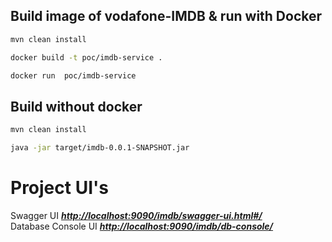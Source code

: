 
##  Build image of vodafone-IMDB & run with Docker ##
```bash
mvn clean install
```
```bash
docker build -t poc/imdb-service .
```
```bash
docker run  poc/imdb-service
```
##  Build without docker ##
```bash
mvn clean install
```
```bash
java -jar target/imdb-0.0.1-SNAPSHOT.jar
```

 
# Project UI's #

 Swagger UI *[__http://localhost:9090/imdb/swagger-ui.html#/__](http://localhost:9090/imdb/swagger-ui.html#/)* <br>
 Database Console UI *[__http://localhost:9090/imdb/db-console/__](http://localhost:9090/imdb/db-console/)* <br>
